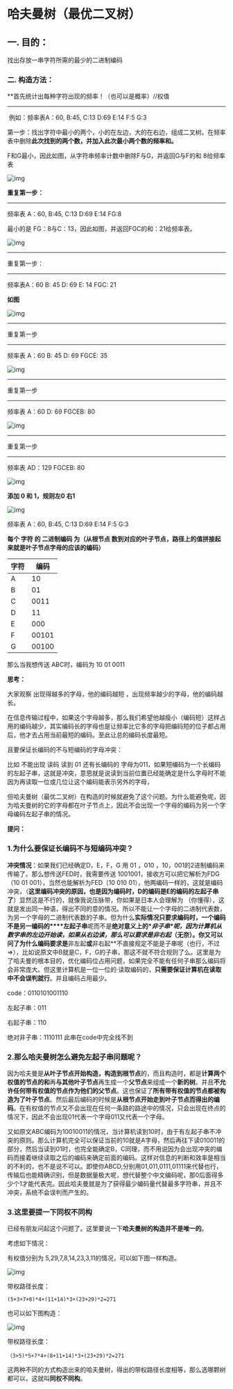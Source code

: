 # 哈夫曼树（最优二叉树）

## **一. 目的：**

找出存放一串字符所需的最少的二进制编码

### **二. 构造方法：**

**首先统计出每种字符出现的频率！（也可以是概率）//权值

------------------------------------------------------------------------------------------------

​      例如：频率表A：60,  B:45,  C:13  D:69  E:14  F:5 G:3

第一步：找出字符中最小的两个，小的在左边，大的在右边，组成二叉树。在频率表中删除**此次找到的两个数，并加入此次最小两个数的频率和。**

F和G最小，因此如图，从字符串频率计数中删除F与G，并返回G与F的和 8给频率表

![img](.\Pic\1231244.jpg)

 **重复第一步：**

-------------------------------------------------------------------------------------------------

频率表 A：60,  B:45,  C:13  D:69  E:14  FG:8

最小的是 FG：8与C：13，因此如图，并返回FGC的和：21给频率表。

![img](.\Pic\fewfewfewf.jpg)

---------------------------------------------------------------------------------------------------

重复第一步：

---------------------------------------------------------------------------------------------------

频率表A：60  B: 45  D: 69  E: 14  FGC: 21

**如图**

![img](.\Pic\fewfwe44.jpg)

-----------------------------------------------------------------------------------------------------

重复第一步

----------------------------------------------------------------------------------------------------

频率表 A：60  B: 45  D: 69 FGCE: 35

![img](.\Pic\gergerg.jpg)

----------------------------------------------------------------------------------------------------

重复第一步

-----------------------------------------------------------------------------------------------------

频率表 A：60  D: 69 FGCEB: 80

![img](.\Pic\efefe.jpg)

-----------------------------------------------------------------------------------------------------

重复第一步

-----------------------------------------------------------------------------------------------------

频率表 AD：129 FGCEB: 80

![img](.\Pic\ffef.jpg)

**添加 0 和 1，规则左0 右1**

![img](.\Pic\efef.jpg)

 

频率表 A：60,  B:45,  C:13  D:69  E:14  F:5 G:3

**每个 字符 的 二进制编码 为（从根节点 数到对应的叶子节点，路径上的值拼接起来就是叶子节点字母的应该的编码）**

| 字符 | 编码  |
| ---- | ----- |
| A    | 10    |
| B    | 01    |
| C    | 0011  |
| D    | 11    |
| E    | 000   |
| F    | 00101 |
| G    | 00100 |

那么当我想传送 ABC时，编码为 10 01 0011

**思考：**

大家观察 出现得越多的字母，他的编码越短 ，出现频率越少的字母，他的编码越长。

在信息传输过程中，如果这个字母越多，那么我们希望他越瘦小（编码短）这样占用的编码越少，其实编码长的字母也是让频率比它多的字母把编码短的位子都占用后，他才去占用当前最短的编码。至此让总的编码长度最短。

且要保证长编码的不与短编码的字母冲突：

比如 不能出现 读码 读到 01 还有长编码的 字母为011，如果短编码为一个长编码的左起子串，这就是冲突，意思就是说读到当前位置已经能确定是什么字母时不能因为再读取一位或几位让这个编码能表示另外的字母，

但哈夫曼树（最优二叉树）在构造的时候就避免了这个问题。为什么能避免呢，因为哈夫曼树的它的字母都在叶子节点上，因此不会出现一个字母的编码为另一个字母编码左起子串的情况。

**提问：**

### **1.为什么要保证长编码不与短编码冲突？**

**冲突情况**：如果我们已经确定D，E，F，G 用 01 ，010 ，10，001的2进制编码来传输了。那么想传送FED时，我需要传送   1001001，接收方可以把它解析为FDG（10 01 001），当然也能解析为FED（10 010 01），他两编码一样的，这就是编码冲突，（**这里编码冲突的原因，也是因为编码时，D的编码是E的编码的左起子串了**）显然这是不行的，就像我说压脉带，你如果是日本人会理解为 （你懂得），这就是发出同一种语，得出不同的意的情况。所以不能让一个字母的二进制代表数，为另一个字母的二进制代表数的子串。但为什么**实际情况只要求编码时，一个编码不是另一编码的****左起子串**呢而不是**绝对意义上的\**非子串\****呢，因为计算机从数字串的左边开始读，如果从右边读，那么可以要求是**非右起**（无奈）。你又可以问了为什么编码要求是**非左起**或**非右起**不直接规定不能是子串呢（也行，不过=>），比如说原文中B就是C，F，G的子串，那这不就不符合规则了么。这里是为了哈夫曼的根本目的，优化编码位占用问题，如果完全不能有任何子串那么编码将会非常庞大。但这里计算机是一位一位的·读取编码的，**只需要保证计算机在读取中不会误判就行**。并且编码占用最少。

code：0110101001110

左起子串：011

右起子串：110

绝对非子串：1110111 此串在code中完全找不到

### 2.那么哈夫曼树怎么避免左起子串问题呢？

因为哈夫曼是**从叶子节点开始构造，构造到根节点**的，而且构造时，都是**计算两个权值的节点的和**再**与其他叶子节点**再生成一个**父节点**来组成一个**新的树**。并且**不允许任何带有权值的节点作为他们的父节点**。这也保证了**所有带有权值的节点都被构造为了叶子节点**。然后最后编码的时候是**从根节点开始走到叶子节点而得出的编码**。在有权值的节点又不会出现在任何一条路的路途中的情况，只会出现在终点的情况下，因此不会出现01代表一个字母011又代表一个字母。

又如原文ABC编码为10010011的情况，当计算机读到10时，由于有左起子串不冲突的原则。那么计算机完全可以保证当前的10就是A字母，然后再往下读010011的部分，然后当读到01时，也完全能确定B，C同理，而不用说因为会出现冲突的编码而接着继续读取之后的编码来确定前面的编码。这样对信息的判断和效率是相当的不利的，也不是说不可以。即使你ABCD,分别用01,011,0111,01111来代替也行，传输后也能精确识别，但是数据量极大呢，想代替整个中文编码呢，那0后面得多少个1才能代表完。因此哈夫曼就是为了获得最少编码量代替最多字符串，并且不冲突，系统不会误判而产生的。

### 3.这里要提一下同权不同构

已经有朋友问起这个问题了。这里要说一下**哈夫曼树的构造并不是唯一的**。

考虑如下情况：

有权值分别为 5,29,7,8,14,23,3,11的情况，可以如下图一样构造。

![img](https://img-blog.csdnimg.cn/20191227113257989.png?x-oss-process=image/watermark,type_ZmFuZ3poZW5naGVpdGk,shadow_10,text_aHR0cHM6Ly9ibG9nLmNzZG4ubmV0L3FxXzI5NTE5MDQx,size_16,color_FFFFFF,t_70)

带权路径长度：

`(5+3+7+8)*4+(11+14)*3+(23+29)*2=271`

也可以如下图构造：

![img](.\Pic\watermar.jpg)

带权路径长度：

`（3+5)*5+7*4+(8+11+14)*3+(23+29)*2=271`

这两种不同的方式构造出来的哈夫曼树，得出的带权路径长度相等，那么选哪颗树都可以，这就叫**同权不同构**。